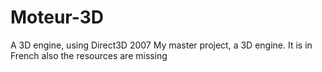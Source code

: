 # Moteur-3D
A 3D engine, using Direct3D
2007 My master project, a 3D engine. It is in French also the resources are missing
